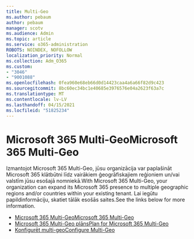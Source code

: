 ```yaml
---
title: Multi-Geo
ms.author: pebaum
author: pebaum
manager: scotv
ms.audience: Admin
ms.topic: article
ms.service: o365-administration
ROBOTS: NOINDEX, NOFOLLOW
localization_priority: Normal
ms.collection: Adm_O365
ms.custom:
- "3046"
- "9001088"
ms.openlocfilehash: 0fea960e68eb66d0d14423caa4a6a66f82d9c423
ms.sourcegitcommit: 8bc60ec34bc1e40685e3976576e04a2623f63a7c
ms.translationtype: MT
ms.contentlocale: lv-LV
ms.lasthandoff: 04/15/2021
ms.locfileid: "51825234"
---
```

# <a name="microsoft-365-multi-geo"></a><span data-ttu-id="60320-102">Microsoft 365 Multi-Geo</span><span class="sxs-lookup"><span data-stu-id="60320-102">Microsoft 365 Multi-Geo</span></span>

<span data-ttu-id="60320-103">Izmantojot Microsoft 365 Multi-Geo, jūsu organizācija var paplašināt Microsoft 365 klātbūtni līdz vairākiem ģeogrāfiskajiem reģioniem un/vai valstīm jūsu esošajā nomniekā.</span><span class="sxs-lookup"><span data-stu-id="60320-103">With Microsoft 365 Multi-Geo, your organization can expand its Microsoft 365 presence to multiple geographic regions and/or countries within your existing tenant.</span></span> <span data-ttu-id="60320-104">Lai iegūtu papildinformāciju, skatiet tālāk esošās saites.</span><span class="sxs-lookup"><span data-stu-id="60320-104">See the links below for more information.</span></span>

- [<span data-ttu-id="60320-105">Microsoft 365 Multi-Geo</span><span class="sxs-lookup"><span data-stu-id="60320-105">Microsoft 365 Multi-Geo</span></span>](https://docs.microsoft.com/office365/enterprise/office-365-multi-geo)
- [<span data-ttu-id="60320-106">Microsoft 365 Multi-Geo plāns</span><span class="sxs-lookup"><span data-stu-id="60320-106">Plan for Microsoft 365 Multi-Geo</span></span>](https://docs.microsoft.com/office365/enterprise/plan-for-multi-geo)
- [<span data-ttu-id="60320-107">Konfigurēt multi-geo</span><span class="sxs-lookup"><span data-stu-id="60320-107">Configure Multi-Geo</span></span>](https://docs.microsoft.com/office365/enterprise/multi-geo-tenant-configuration)
